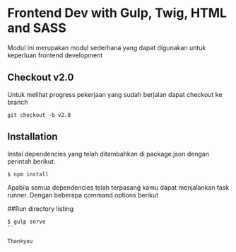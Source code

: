 # Frontend Dev with Gulp, Twig, HTML and SASS

Modul ini merupakan modul sederhana yang dapat digunakan untuk keperluan frontend development

## Checkout v2.0

Untuk melihat progress pekerjaan yang sudah berjalan dapat checkout ke branch 

```
git checkout -b v2.0
```

## Installation

Instal dependencies yang telah ditambahkan di package.json dengan perintah berikut.

```bash
$ npm install
```
Apabila semua dependencies telah terpasang kamu dapat menjalankan task runner. Dengan beberapa
command options berikut

##Run directory listing
```bash
$ gulp serve
``

Thankyou
